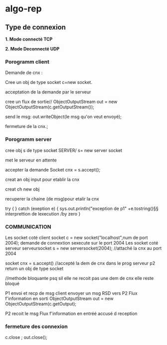 # algo-rep
## Type de connexion
**1. Mode connecté TCP**

**2. Mode Deconnecté UDP**

### Porogramm client 
Demande de cnx : 

Cree un obj de type socket c=new socket.

acceptation de la demande par le serveur 

cree un flux de sortie// ObjectOutputStream out = new ObjectOutputStream(c.getOutputStream());

send le msg: out.writeObject(le msg qu'on veut envoyé);

fermeture de la cnx.;


### Porogramm server 

cree obj s de type socket SERVER/ s= new server socket

met le serveur en attente

accepter la demande Socket cnx = s.accept();

creat an obj input pour etablir la cnx

creat ch new obj

recuperer la chaine (de msg)pour etalir la cnx 


try {  }
catch (exeption e) {  sys.out.println("exception de p1" +e.tostring()§§ interprettion de lexecution /by zero }

### COMMUNICATION 
Les socket coté client  socket c = new socket("localhost",num de port 2004); demande de connextion sexecute sur le port 2004
Les socket coté serveur serveursocket s = new serversocket(2004); //attaché la cnx au port 2004

socket cnx = s.accept() //accepté la dem de cnx dans le prog serveur p2 return un obj de type socket 

//methode bloquante psq sil elle ne recoit pas une dem de cnx elle reste bloqué 

P1 envoi et recp de msg
client envoyer un msg RSD vers P2
Flux f'information en sorti
ObjectOutputStream out = new ObjectOutputStream(c.getOutput);


P2 recoit le msg
Flux f'information en entréé
accusé d reception 

### fermeture des connexion
c.close ; out.close();
